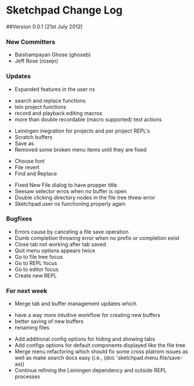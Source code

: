 # Sketchpad Change Log

##Version 0.0.1 (21st July 2012)

### New Committers
* Baishampayan Ghose (ghoseb)
* Jeff Rose (rosejn)

### Updates
* Expanded features in the user ns
- search and replace functions
- lein project functions
- record and playback editing macros
- more than double recordable (macro supported) text actions
* Leiningen inegration for projects and per project REPL's
* Scratch buffers
* Save as
* Removed some broken menu items until they are fixed
- Choose font
- File revert
- Find and Replace
* Fixed New File dialog to have propper title
* Seesaw selector erros when no buffer is open
* Double clicking directory nodes in the file tree threw error
* Sketchpad.user ns functioning properly again

### Bugfixes
* Errors cause by canceling a file save operation
* Dumb completion throwing error when no prefix or completion exist
* Close tab not working after tab saved
* Quit menu options appears twice
* Go to file tree focus
* Go to REPL focus
* Go to editor focus
* Create new REPL

### For next week
* Merge tab and buffer management updates which
- have a way more intuitive workflow for creating new buffers
- better saving of new buffers
- renaming files
* Add additional config options for hiding and showing tabs
* Add configs options for default components displayed like the file tree
* Merge menu refactoring which should fix some cross platrom issues as well as make search docs easy (i.e., (doc 'sketchpad.menu.file/save-as))
* Continue refining the Leiningen dependency and outside REPL processes